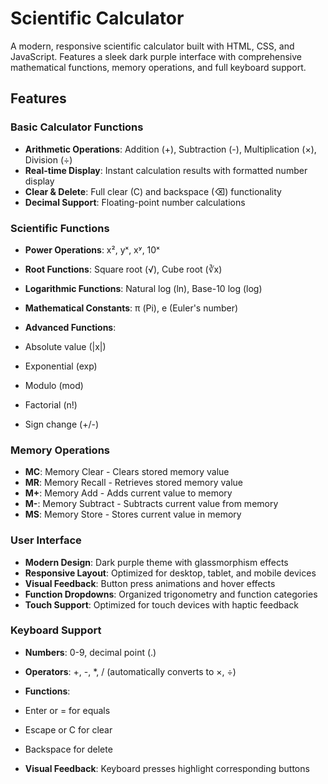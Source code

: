 # Scientific Calculator

A modern, responsive scientific calculator built with HTML, CSS, and JavaScript. Features a sleek dark purple interface with comprehensive mathematical functions, memory operations, and full keyboard support.

## Features

### Basic Calculator Functions

- **Arithmetic Operations**: Addition (+), Subtraction (-), Multiplication (×), Division (÷)
- **Real-time Display**: Instant calculation results with formatted number display
- **Clear & Delete**: Full clear (C) and backspace (⌫) functionality
- **Decimal Support**: Floating-point number calculations


### Scientific Functions

- **Power Operations**: x², yˣ, xʸ, 10ˣ
- **Root Functions**: Square root (√), Cube root (∛x)
- **Logarithmic Functions**: Natural log (ln), Base-10 log (log)
- **Mathematical Constants**: π (Pi), e (Euler's number)
- **Advanced Functions**:

- Absolute value (|x|)
- Exponential (exp)
- Modulo (mod)
- Factorial (n!)
- Sign change (+/-)





### Memory Operations

- **MC**: Memory Clear - Clears stored memory value
- **MR**: Memory Recall - Retrieves stored memory value
- **M+**: Memory Add - Adds current value to memory
- **M-**: Memory Subtract - Subtracts current value from memory
- **MS**: Memory Store - Stores current value in memory


### User Interface

- **Modern Design**: Dark purple theme with glassmorphism effects
- **Responsive Layout**: Optimized for desktop, tablet, and mobile devices
- **Visual Feedback**: Button press animations and hover effects
- **Function Dropdowns**: Organized trigonometry and function categories
- **Touch Support**: Optimized for touch devices with haptic feedback


### Keyboard Support

- **Numbers**: 0-9, decimal point (.)
- **Operators**: +, -, *, / (automatically converts to ×, ÷)
- **Functions**:

- Enter or = for equals
- Escape or C for clear
- Backspace for delete



- **Visual Feedback**: Keyboard presses highlight corresponding buttons

